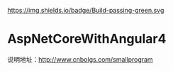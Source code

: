 
https://img.shields.io/badge/Build-passing-green.svg
# AspNetCoreWithAngular4

说明地址：http://www.cnbolgs.com/smallprogram

